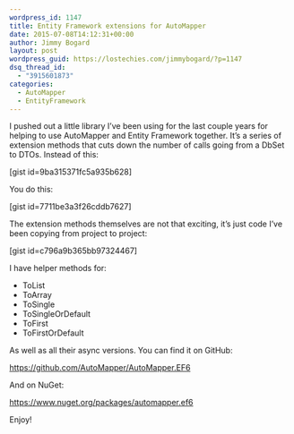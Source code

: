 ```yaml
---
wordpress_id: 1147
title: Entity Framework extensions for AutoMapper
date: 2015-07-08T14:12:31+00:00
author: Jimmy Bogard
layout: post
wordpress_guid: https://lostechies.com/jimmybogard/?p=1147
dsq_thread_id:
  - "3915601873"
categories:
  - AutoMapper
  - EntityFramework
---
```

I pushed out a little library I&#8217;ve been using for the last couple years for helping to use AutoMapper and Entity Framework together. It&#8217;s a series of extension methods that cuts down the number of calls going from a DbSet to DTOs. Instead of this:

[gist id=9ba315371fc5a935b628]

You do this:

[gist id=7711be3a3f26cddb7627]

The extension methods themselves are not that exciting, it&#8217;s just code I&#8217;ve been copying from project to project:

[gist id=c796a9b365bb97324467]

I have helper methods for:

  * ToList
  * ToArray
  * ToSingle
  * ToSingleOrDefault
  * ToFirst
  * ToFirstOrDefault

As well as all their async versions. You can find it on GitHub:

<https://github.com/AutoMapper/AutoMapper.EF6>

And on NuGet:

<https://www.nuget.org/packages/automapper.ef6>

Enjoy!